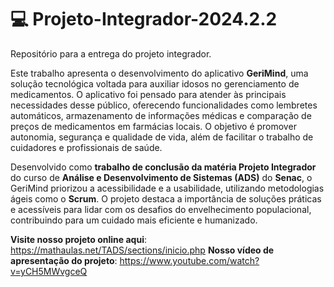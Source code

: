 # 💻 Projeto-Integrador-2024.2.2
Repositório para a entrega do projeto integrador.

Este trabalho apresenta o desenvolvimento do aplicativo **GeriMind**, uma solução tecnológica voltada para auxiliar idosos no gerenciamento de medicamentos. O aplicativo foi pensado para atender às principais necessidades desse público, oferecendo funcionalidades como lembretes automáticos, armazenamento de informações médicas e comparação de preços de medicamentos em farmácias locais. O objetivo é promover autonomia, segurança e qualidade de vida, além de facilitar o trabalho de cuidadores e profissionais de saúde.

Desenvolvido como **trabalho de conclusão da matéria Projeto Integrador** do curso de **Análise e Desenvolvimento de Sistemas (ADS)** do **Senac**, o GeriMind priorizou a acessibilidade e a usabilidade, utilizando metodologias ágeis como o **Scrum**. O projeto destaca a importância de soluções práticas e acessíveis para lidar com os desafios do envelhecimento populacional, contribuindo para um cuidado mais eficiente e humanizado.

**Visite nosso projeto online aqui**: https://mathaulas.net/TADS/sections/inicio.php
**Nosso vídeo de apresentação do projeto**: https://www.youtube.com/watch?v=yCH5MWvgceQ


